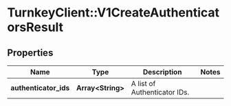 # TurnkeyClient::V1CreateAuthenticatorsResult

## Properties
Name | Type | Description | Notes
------------ | ------------- | ------------- | -------------
**authenticator_ids** | **Array&lt;String&gt;** | A list of Authenticator IDs. | 

